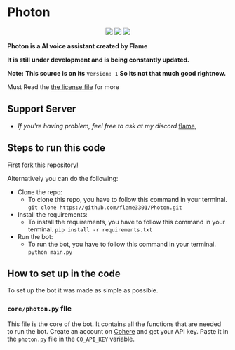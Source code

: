 # Photon

<p align="center">
  <a href="https://discord.com/users/"><img src="https://img.shields.io/discord/1136940882420056094?logo=discord"></a>
  <a href="https://github.com/flame3301/Photon/commits/main"><img src="https://img.shields.io/github/last-commit/flame3301/Discord.py-Bot-Base"></a>
  <a href="https://github.com/kkrypt0nn/Python-Discord-Bot-Template/blob/main/LICENSE.md"><img src="https://img.shields.io/github/license/flame3301/Discord.py-Bot-Base"></a>
</p>

**Photon is a AI voice assistant created by Flame** 

**It is still under development and is being constantly updated.**

__Note:__ **This source is on its** `Version: 1` **So its not that much good rightnow.**

Must Read the [the license file](https://github.com/flame3301/Discord.py-Bot-Base//LICENSE.md) for more

## Support Server

- *If you're having problem, feel free to ask at my discord* [flame](https://discord.com/users/),

## Steps to run this code

First fork this repository!

Alternatively you can do the following:

- Clone the repo:
  - To clone this repo, you have to follow this command in your terminal.
    `git clone https://github.com/flame3301/Photon.git`
- Install the requirements:
  - To install the requirements, you have to follow this command in your terminal.
    `pip install -r requirements.txt`
- Run the bot:
  - To run the bot, you have to follow this command in your terminal.
    `python main.py`

## How to set up in the code

To set up the bot it was made as simple as possible.

### `core/photon.py` file

This file is the core of the bot. It contains all the functions that are needed to run the bot.
Create an account on [Cohere](https://cohere.com/) and get your API key.
Paste it in the `photon.py` file in the `CO_API_KEY` variable.
